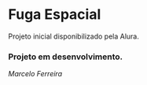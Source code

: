 # Fuga Espacial
Projeto inicial disponibilizado pela Alura.

### Projeto em desenvolvimento.

_Marcelo Ferreira_